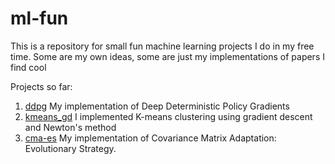 # ml-fun

This is a repository for small fun machine learning projects I do in my free time.
Some are my own ideas, some are just my implementations of papers I find cool

Projects so far:
1. [ddpg](https://github.com/cthorrez/ml-fun/tree/master/ddpg) My implementation of Deep Deterministic Policy Gradients
2. [kmeans_gd](https://github.com/cthorrez/ml-fun/tree/master/kmeans_gd) I implemented K-means clustering using gradient descent and Newton's method
3. [cma-es](https://github.com/cthorrez/ml-fun/tree/master/cma-es) My implementation of Covariance Matrix Adaptation: Evolutionary Strategy.
